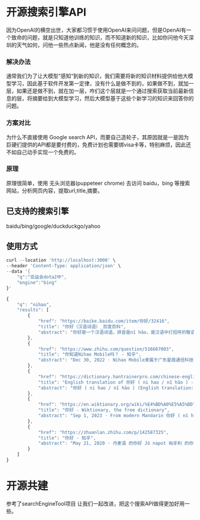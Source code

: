# 开源搜索引擎API

因为OpenAI的横空出世，大家都习惯于使用OpenAI来问问题，但是OpenAI有一个致命的问题，就是只知道他训练的知识，而不知道新的知识，比如你问他今天深圳的天气如何，问他一些热点新闻，他是没有任何概念的。

### 解决办法

通常我们为了让大模型“感知“到新的知识，我们需要将新的知识材料提供给他大模型学习，因此基于软件开发第一定律，没有什么是做不到的，如果做不到，就加一层，如果还是做不到，就在加一层，咋们这个层就是一个通过搜索获取当前最新信息的层，将摘要给到大模型学习，然后大模型基于这些个新学习的知识来回答你的问题。

### 方案对比

为什么不直接使用 Google search API，而要自己造轮子，其原因就是一是因为巨硬们提供的API都是要付费的，免费计划也需要绑visa卡等，特别麻烦，因此还不如自己动手实现一个免费的。

### 原理

原理很简单，使用 无头浏览器(puppeteer chrome) 去访问 baidu，bing 等搜索网站，分析网页内容，提取url,title,摘要。

## 已支持的搜索引擎

baidu/bing/google/duckduckgo/yahoo

## 使用方式

```js
curl --location 'http://localhost:3000' \
--header 'Content-Type: application/json' \
--data '{
    "q":"亚运会dota2中",
    "engine":"bing"
}'

{
    "q": "nihao",
    "results": [
        {
            "href": "https://baike.baidu.com/item/你好/32416",
            "title": "你好（汉语词语）_百度百科",
            "abstract": "你好是一个汉语词语，拼音是nǐ hǎo，是汉语中打招呼的敬语常用词语，作为一般对话的 开场白 。. 这也是个最基本的汉语词语。. 主要用于打招呼、请教别人问题时，或者单纯表示礼貌的时候等。. 中文名. 你好. 外文名. 英文：Hello. 法文：Bonjour. 俄文：Привет."
        },
        {
            "href": "https://www.zhihu.com/question/516667003",
            "title": "你知道Nihao Mobile吗？ - 知乎",
            "abstract": "Dec 30, 2022 · Nihao Mobile隶属于广东星鼎通信科技有限公司，是中华人民共和国工业和信息化部（简称工信部）合法授权经营的移动通讯运营商，仅为居住在中国的外籍人士及港澳台同胞提供移动通讯服务。"
        },
        {
            "href": "https://dictionary.hantrainerpro.com/chinese-english/translation-nihao_hello.htm",
            "title": "English translation of 你好 ( ni hao / nĭ hăo ) - hello in Chinese",
            "abstract": "你好 ( ni hao / nĭ hăo ) (English translation: \"hello\") as Chinese character including stroke order, Pinyin phonetic script, pronunciation in Mandarin, example sentence and English meaning."
        },
        {
            "href": "https://en.wiktionary.org/wiki/%E4%BD%A0%E5%A5%BD",
            "title": "你好 - Wiktionary, the free dictionary",
            "abstract": "Sep 1, 2023 · From modern Mandarin 你好 ( nǐ hǎo, “hello”). Pronunciation[edit] ( Tokyo)ニ イハオ[níꜜìhàò] ( Atamadaka – [1]) [1] IPA ( key) : [ɲ̟iːha̠o̞] Interjectionedit. 你好 ( ニイハオ) • ( nīhao ) ( informal, rare) hi, hello (in a Chinese context) 1967, リービ英雄, 我的中 …"
        },
        {
            "href": "https://zhuanlan.zhihu.com/p/142587325",
            "title": "你好 - 知乎",
            "abstract": "May 21, 2020 · 丹麦语 的你好 Jó napot 匈牙利 的你好. Boa tarde 葡萄牙语的你好. Saluton. 世界语\"你好\"最常见的说法，来自拉丁语。. 日语--こんにちは 罗马音 :kon ni chi wa. 藏文:扎喜德勒 泰文 :萨瓦迪卡. 发布于 2020-05-21 01:32. 汉语. 你好 - 汉语词语 免费编辑 修改义项名  …"
        }
    ]
}
```

# 开源共建

参考了searchEngineTool项目
让我们一起改进，把这个搜索API做得更加好用一些。
